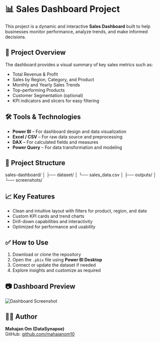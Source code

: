 # 📊 Sales Dashboard Project

This project is a dynamic and interactive **Sales Dashboard** built to help businesses monitor performance, analyze trends, and make informed decisions.

## 🚀 Project Overview

The dashboard provides a visual summary of key sales metrics such as:
- Total Revenue & Profit
- Sales by Region, Category, and Product
- Monthly and Yearly Sales Trends
- Top-performing Products
- Customer Segmentation (optional)
- KPI indicators and slicers for easy filtering

## 🛠 Tools & Technologies

- **Power BI** – For dashboard design and data visualization  
- **Excel / CSV** – For raw data source and preprocessing  
- **DAX** – For calculated fields and measures  
- **Power Query** – For data transformation and modeling  

## 📁 Project Structure
sales-dashboard/
│
├── dataset/
│ └── sales_data.csv
│
├── outputs/
│ └── screenshots/



## 📈 Key Features

- Clean and intuitive layout with filters for product, region, and date
- Custom KPI cards and trend charts
- Drill-down capabilities and interactivity
- Optimized for performance and usability

## ✅ How to Use

1. Download or clone the repository
2. Open the `.pbix` file using **Power BI Desktop**
3. Connect or update the dataset if needed
4. Explore insights and customize as required

## 📷 Dashboard Preview

![Dashboard Screenshot](outputs/screenshots/dashboard_overview.png)

## 🙋‍♂️ Author

**Mahajan Om (DataSynapse)**  
GitHub: [github.com/mahajanom10](https://github.com/mahajanom10)  




